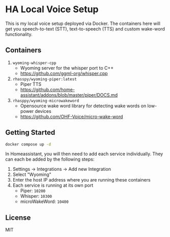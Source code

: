 # HA Local Voice Setup

This is my local voice setup deployed via Docker. The containers here will get you speech-to-text (STT), text-to-speech (TTS) and custom wake-word functionality.

## Containers

1. `wyoming-whisper-cpp`
    - Wyoming server for the whisper port to C++
    - https://github.com/ggml-org/whisper.cpp
3. `rhasspy/wyoming-piper:latest`
    - Piper TTS
    - https://github.com/home-assistant/addons/blob/master/piper/DOCS.md
5. `rhasppy/wyoming-microwakeword`
    - Opensource wake word library for detecting wake words on low-power devices
    - https://github.com/OHF-Voice/micro-wake-word

## Getting Started

```bash
docker compose up -d
```

In Homeassistant, you will then need to add each service individually. They can each be added by the following steps:

1. Settings -> Integrations -> Add new Integration
2. Select "Wyoming"
3. Enter the host IP address where you are running these containers
4. Each service is running at its own port
    - Piper: `10200`
    - Whisper: `10300`
    - microWakeWord: `10400`

## License

MIT
